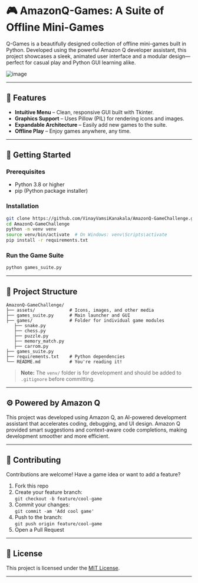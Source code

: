 # 🎮 AmazonQ-Games: A Suite of Offline Mini-Games

Q-Games is a beautifully designed collection of offline mini-games built in Python. Developed using the powerful Amazon Q developer assistant, this project showcases a sleek, animated user interface and a modular design—perfect for casual play and Python GUI learning alike.

![image](https://github.com/user-attachments/assets/d70aa91d-5417-4580-b2c8-195c881a4993)

---

## 🧩 Features

- **Intuitive Menu** – Clean, responsive GUI built with Tkinter.
- **Graphics Support** – Uses Pillow (PIL) for rendering icons and images.
- **Expandable Architecture** – Easily add new games to the suite.
- **Offline Play** – Enjoy games anywhere, any time.

---

## 🚀 Getting Started

### Prerequisites

- Python 3.8 or higher
- pip (Python package installer)

### Installation

```bash
git clone https://github.com/VinayVamsiKanakala/AmazonQ-GameChallenge.git
cd AmazonQ-GameChallenge
python -m venv venv
source venv/bin/activate  # On Windows: venv\Scripts\activate
pip install -r requirements.txt
```

### Run the Game Suite

```bash
python games_suite.py
```

---

## 📁 Project Structure

```
AmazonQ-GameChallenge/
├── assets/             # Icons, images, and other media
├── games_suite.py      # Main launcher and GUI
├── games/              # Folder for individual game modules
   ├── snake.py
   ├── chess.py
   ├── puzzle.py
   ├── memory_match.py
   ├── carrom.py
├── games_suite.py              
├── requirements.txt    # Python dependencies
└── README.md           # You're reading it!
```
> **Note:** The `venv/` folder is for development and should be added to `.gitignore` before committing.

---

## ⚙️ Powered by Amazon Q

This project was developed using Amazon Q, an AI-powered development assistant that accelerates coding, debugging, and UI design. Amazon Q provided smart suggestions and context-aware code completions, making development smoother and more efficient.

---

## 🧠 Contributing

Contributions are welcome! Have a game idea or want to add a feature?

1. Fork this repo
2. Create your feature branch:  
   `git checkout -b feature/cool-game`
3. Commit your changes:  
   `git commit -am 'Add cool game'`
4. Push to the branch:  
   `git push origin feature/cool-game`
5. Open a Pull Request

---

## 📜 License

This project is licensed under the [MIT License](LICENSE).

---
